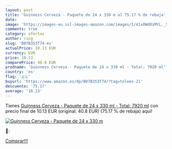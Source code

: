 ```yaml
---
layout: post
title: 'Guinness Cerveza - Paquete de 24 x 330 m al 75.17 % de rebaja'
date: 
image: 'https://images-eu.ssl-images-amazon.com/images/I/41xOWdOiMYL._SL200_.jpg'
comments: true
category: ofertas
author: ring
slug: 'B07B353T74-es'
actualPrice: 10.13 EUR
currency: EUR
price: 10.13
comparePrice: 40.8 EUR
prodname: 'Guinness Cerveza - Paquete de 24 x 330 ml - Total: 7920 ml'
country: 'es'
flag: '🇪🇸'
buyurl: 'https://www.amazon.es/dp/B07B353T74/?tag=tolees-21'
descuento: '75.17'
average: '10.13'
---
```


Tienes [Guinness Cerveza - Paquete de 24 x 330 ml - Total: 7920 ml](https://www.amazon.es/dp/B07B353T74/?tag=tolees-21) con precio final de  10.13 EUR (original: 40.8 EUR) (75.17 %  de rebaja) aqui!

[![Guinness Cerveza - Paquete de 24 x 330 m](https://images-eu.ssl-images-amazon.com/images/I/41xOWdOiMYL._SL200_.jpg)](https://www.amazon.es/dp/B07B353T74/?tag=tolees-21)

🔎:


[Comprar!!!](https://www.amazon.es/dp/B07B353T74/?tag=tolees-21)
